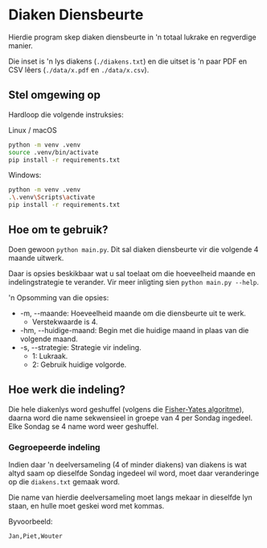 # Diaken Diensbeurte

Hierdie program skep diaken diensbeurte in 'n totaal lukrake en regverdige manier.

Die inset is 'n lys diakens (`./diakens.txt`) en die uitset is 'n paar PDF en CSV lêers (`./data/x.pdf` en `./data/x.csv`).

## Stel omgewing op
Hardloop die volgende instruksies:

Linux / macOS
```bash
python -m venv .venv
source .venv/bin/activate
pip install -r requirements.txt
```

Windows:
```bash
python -m venv .venv
.\.venv\Scripts\activate
pip install -r requirements.txt
```

## Hoe om te gebruik?
Doen gewoon `python main.py`. Dit sal diaken diensbeurte vir die volgende 4 maande uitwerk.

Daar is opsies beskikbaar wat u sal toelaat om die hoeveelheid maande en indelingstrategie te verander. Vir meer inligting sien `python main.py --help`.

'n Opsomming van die opsies:
- -m, --maande: Hoeveelheid maande om die diensbeurte uit te werk.
    - Verstekwaarde is 4.
- -hm, --huidige-maand: Begin met die huidige maand in plaas van die volgende maand.
- -s, --strategie: Strategie vir indeling.
    - 1: Lukraak.
    - 2: Gebruik huidige volgorde.

## Hoe werk die indeling?
Die hele diakenlys word geshuffel (volgens die [Fisher-Yates algoritme](https://en.wikipedia.org/wiki/Fisher%E2%80%93Yates_shuffle)), daarna word die name sekwensieel in groepe van 4 per Sondag ingedeel. Elke Sondag se 4 name word weer geshuffel.

### Gegroepeerde indeling
Indien daar 'n deelversameling (4 of minder diakens) van diakens is wat altyd saam op dieselfde Sondag ingedeel wil word, moet daar veranderinge op die `diakens.txt` gemaak word.

Die name van hierdie deelversameling moet langs mekaar in dieselfde lyn staan, en hulle moet geskei word met kommas.

Byvoorbeeld:
```
Jan,Piet,Wouter
```

